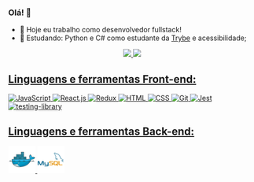 ### Olá! 👋

<!--
**c-swame/c-swame** is a ✨ _special_ ✨ repository because its `README.md` (this file) appears on your GitHub profile.

Here are some ideas to get you started:
-->
- 🔭 Hoje eu trabalho como desenvolvedor fullstack!
- 🌱 Estudando: Python e C# como estudante da [Trybe](https://www.betrybe.com/) e acessibilidade;

<div align="center">
  <a href="https://github.com/c-swame">
  <img height="180em" src="https://github-readme-stats.vercel.app/api?username=c-swame&show_icons=true&theme=dark&include_all_commits=true&count_private=true"/>
  <img height="180em" src="https://github-readme-stats.vercel.app/api/top-langs/?username=c-swame&layout=compact&langs_count=7&theme=dark"/>
</div>


## Linguagens e ferramentas Front-end:
   <div>
   <img title="JavaScript" height="40" src="https://img.icons8.com/color/48/000000/javascript--v2.png" />
  <img title="React.js" width="40" src="https://img.icons8.com/officel/80/000000/react.png" width="48px" />
  <img title="Redux" height="40" src="https://img.icons8.com/color/48/000000/redux.png" />
  <img title="HTML" height="40" src="https://img.icons8.com/color/48/000000/html-5--v1.png"/>
  <img title="CSS" height="40" src="https://img.icons8.com/color/48/000000/css3.png"/>
 <img title="Git" height="40" src="https://img.icons8.com/color/48/000000/git.png"/>
  <img title="Jest" height="40" src="https://img.icons8.com/external-tal-revivo-color-tal-revivo/48/000000/external-jest-can-collect-code-coverage-information-from-entire-projects-logo-color-tal-revivo.png"/>
  <img title="React Testing Library" height="40" src="https://i.ibb.co/njDnkQq/testing-library.png" alt="testing-library">
  </div>
  
  ## Linguagens e ferramentas Back-end:
  <div>
  <img alt="Docker" width="55" src="https://raw.githubusercontent.com/devicons/devicon/master/icons/docker/docker-original.svg">
  <img alt="Mysql" height="55" src="https://raw.githubusercontent.com/devicons/devicon/master/icons/mysql/mysql-original-wordmark.svg">
  </div>
